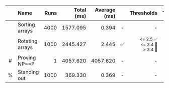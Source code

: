 ||Name|Runs|Total (ms)|Average (ms)||Thresholds|Thresholds|test|noproperty|undefined|format|
|:-:|:--|--:|--:|--:|:-:|--:|--:|:-:|:-:|:-:|:-:|
| |Sorting arrays|4000|1577.095|0.394|-|-|-|4000|*|-|0.394bambamarha|
| |Rotating arrays|1000|2445.427|2.445|✅|<small><= 2.5 ✅<br><= 3.4 🔶<br> > 3.4 🔴</small>|<small><= 2.5 ✅ 🠴<br><= 3.4 🔶 <br> > 3.4 🔴 </small>|1000|*|-|2.445bambamarha|
|#|Proving NP==P|1|4057.620|4057.620|-|-|-|1|*|-|4057.620bambamarha|
|%|Standing out|1000|369.330|0.369|-|-|-|1000|*|-|0.369bambamarha|
